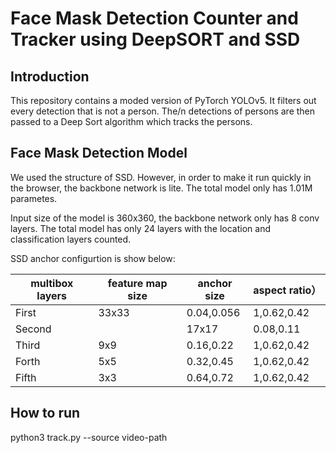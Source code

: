 # Face Mask Detection Counter and Tracker using DeepSORT and SSD

## Introduction 

This repository contains a moded version of PyTorch YOLOv5. It filters out every detection that is not a person. The/n detections of persons are then passed to a Deep Sort algorithm which tracks the persons. 

## Face Mask Detection Model 


We used the structure of SSD. However,  in order to  make it run quickly in the browser, the backbone network is lite. The total model only has 1.01M parametes.

Input size of the model is 360x360, the backbone network only has 8 conv layers. The total model has only 24 layers with the  location and classification layers counted.

SSD anchor configurtion is show below:

| multibox layers | feature map size | anchor size | aspect ratio）|
| ---- | ---- | ---- | ---- |
|First|33x33|0.04,0.056|1,0.62,0.42|
Second ||17x17|0.08,0.11|1,0.62,0.42|
|Third|9x9|0.16,0.22|1,0.62,0.42|
|Forth |5x5|0.32,0.45|1,0.62,0.42|
|Fifth|3x3|0.64,0.72|1,0.62,0.42|

## How to run 

python3 track.py --source video-path
